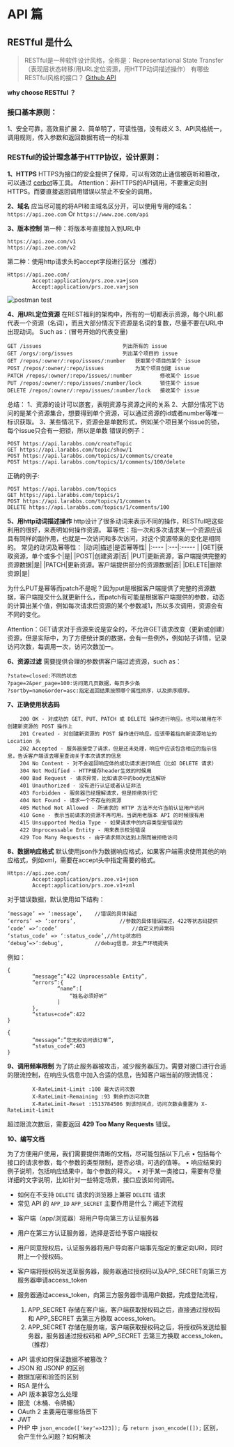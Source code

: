 # API 篇

## RESTful 是什么

> RESTful是一种软件设计风格，全称是：Representational State Transfer（表现层状态转移/用URL定位资源，用HTTP动词描述操作）
有哪些RESTful风格的接口？
[Github API](https://developer.github.com/v3/)

**why choose RESTful ？**

### 接口基本原则：
1、安全可靠，高效易扩展
2、简单明了，可读性强，没有歧义
3、API风格统一，调用规则，传入参数和返回数据有统一的标准

### RESTful的设计理念基于HTTP协议，设计原则：
**1、HTTPS**
HTTPS为接口的安全提供了保障，可以有效防止通信被窃听和篡改，可以通过
[cerbot](https://certbot.eff.org/)等工具。
Attention：非HTTPS的API调用，不要重定向到HTTPS。而要直接返回调用错误以禁止不安全的调用。

**2、域名**
应当尽可能的将API和主域名区分开，可以使用专用的域名：
`https://api.zoe.com`
Or
`https://www.zoe.com/api`

**3、版本控制**
第一种：将版本号直接加入到URL中
```
https://api.zoe.com/v1
https://api.zoe.com/v2
```

第二种：使用http请求头的accept字段进行区分（推荐）
```
Https://api.zoe.com/
		Accept:application/prs.zoe.va+json
		Accept:application/prs.zoe.va+json
```
![postman test](http://ol1lfoh6e.bkt.clouddn.com/594affbbd269aee9ac07f6ecd51f50ba.png)

**4、用URL定位资源**
在REST福利的架构中，所有的一切都表示资源，每个URL都代表一个资源（名词），而且大部分情况下资源是名词的复数，尽量不要在URL中出现动词。
Such as：(冒号开始的代表变量)
```
GET /issues                          列出所有的 issue
GET /orgs/:org/issues                列出某个项目的 issue
GET /repos/:owner/:repo/issues/:number   获取某个项目的某个 issue
POST /repos/:owner/:repo/issues          为某个项目创建 issue
PATCH /repos/:owner/:repo/issues/:number         修改某个 issue
PUT /repos/:owner/:repo/issues/:number/lock      锁住某个 issue
DELETE /repos/:owner/:repo/issues/:number/lock   接收某个 issue
```
总结：
1、资源的设计可以嵌套，表明资源与资源之间的关系
2、大部分情况下访问的是某个资源集合，想要得到单个资源，可以通过资源的id或者number等唯一标识获取。
3、某些情况下，资源会是单数形式，例如某个项目某个issue的锁，每个issue只会有一把锁，所以是单数
错误的例子：
```
POST https://api.larabbs.com/createTopic
GET https://api.larabbs.com/topic/show/1
POST https://api.larabbs.com/topics/1/comments/create
POST https://api.larabbs.com/topics/1/comments/100/delete
```
正确的例子:
```
POST https://api.larabbs.com/topics
GET https://api.larabbs.com/topics/1
POST https://api.larabbs.com/topics/1/comments
DELETE https://api.larabbs.com/topics/1/comments/100
```

**5、用http动词描述操作**
http设计了很多动词来表示不同的操作，RESTful吧这些利用的很好，来表明如何操作资源。
幂等性：指一次和多次请求某一个资源应该具有同样的副作用，也就是一次访问和多次访问，对这个资源带来的变化是相同的。
常见的动词及幂等性：
|动词|描述|是否幂等性|
|:----    |:---|:----- |
|GET|获取资源，单个或多个|是|
|POST|创建资源|否|
|PUT|更新资源，客户端提供完整的资源数据|是|
|PATCH|更新资源。客户端提供部分的资源数据|否|
|DELETE|删除资源|是|

为什么PUT是幂等而patch不是呢？因为put是根据客户端提供了完整的资源数据，客户端提交什么就更新什么，而patch有可能是根据客户端提供的参数，动态的计算出某个值，例如每次请求后资源的某个参数减1，所以多次调用，资源会有不同的变化。

Attention：GET请求对于资源来说是安全的，不允许GET请求改变（更新或创建）资源，但是实际中，为了方便统计类的数据，会有一些例外，例如帖子详情，记录访问次数，每调用一次，访问次数加一。

**6、资源过滤**
需要提供合理的参数供客户端过滤资源，such as：
```
?state=closed:不同的状态
?page=2&per_page=100:访问第几页数据，每页多少条
?sortby=name&order=asc:指定返回结果按照哪个属性排序，以及排序顺序。
```

**7、正确使用状态码**
```
	200 OK - 对成功的 GET、PUT、PATCH 或 DELETE 操作进行响应。也可以被用在不创建新资源的 POST 操作上
	201 Created - 对创建新资源的 POST 操作进行响应。应该带着指向新资源地址的 Location 头
	202 Accepted - 服务器接受了请求，但是还未处理，响应中应该包含相应的指示信息，告诉客户端该去哪里查询关于本次请求的信息
	204 No Content - 对不会返回响应体的成功请求进行响应（比如 DELETE 请求）
	304 Not Modified - HTTP缓存header生效的时候用
	400 Bad Request - 请求异常，比如请求中的body无法解析
	401 Unauthorized - 没有进行认证或者认证非法
	403 Forbidden - 服务器已经理解请求，但是拒绝执行它
	404 Not Found - 请求一个不存在的资源
	405 Method Not Allowed - 所请求的 HTTP 方法不允许当前认证用户访问
	410 Gone - 表示当前请求的资源不再可用。当调用老版本 API 的时候很有用
	415 Unsupported Media Type - 如果请求中的内容类型是错误的
	422 Unprocessable Entity - 用来表示校验错误
	429 Too Many Requests - 由于请求频次达到上限而被拒绝访问

```

**8、数据响应格式**
默认使用json作为数据响应格式，如果客户端需求使用其他的响应格式，例如xml，需要在accept头中指定需要的格式。
```
Https://api.zoe.com/
		Accept:application/prs.zoe.v1+json
		Accept:application/prs.zoe.v1+xml
```
对于错误数据，默认使用如下结构：
```
‘message’ => ‘:message’,    //错误的具体描述
‘errors’ => ‘:errors’,				//参数的具体错误描述，422等状态码提供
‘code’ =>’:code’ 						//自定义的异常码
‘status_code’ => ‘:status_code’,//http状态码
‘debug’=>’:debug’,          //debug信息，非生产环境提供
```
例如：
```
{
		“message”:”422 Unprocessable Entity”,
		“errors”:{
				“name”:[
					“姓名必须好听“
				]
		},
		“status+code”:422
}

{
		“message”:”您无权访问该订单”,
		“status_code”:403
}
```

**9、调用频率限制**
为了防止服务器被攻击，减少服务器压力。需要对接口进行合适的限流控制，在响应头信息中加入合适的信息，告知客户端当前的限流情况：
```
		X-RateLimit-Limit :100 最大访问次数
		X-RateLimit-Remaining :93 剩余的访问次数
		X-RateLimit-Reset :1513784506 到该时间点，访问次数会重置为 X-RateLimit-Limit
```
超过限流次数后，需要返回 **429 Too Many Requests** 错误。

**10、编写文档**

为了方便用户使用，我们需要提供清晰的文档，尽可能包括以下几点
	•	包括每个接口的请求参数，每个参数的类型限制，是否必填，可选的值等。
	•	响应结果的例子说明，包括响应结果中，每个参数的释义。
	•	对于某一类接口，需要有尽量详细的文字说明，比如针对一些特定场景，接口应该如何调用。


* 如何在不支持 `DELETE` 请求的浏览器上兼容 `DELETE` 请求
* 常见 API 的 `APP_ID` `APP_SECRET` 主要作用是什么？阐述下流程

- 客户端（app/浏览器）将用户导向第三方认证服务器
- 用户在第三方认证服务器，选择是否给予客户端授权
- 用户同意授权后，认证服务器将用户导向客户端事先指定的重定向URI，同时附上一个授权码。
- 客户端将授权码发送至服务器，服务器通过授权码以及APP_SECRET向第三方服务器申请access_token
- 服务器通过access_token，向第三方服务器申请用户数据，完成登陆流程，

	1.	APP_SECRET 存储在客户端，客户端获取授权码之后，直接通过授权码和 APP_SECRET 去第三方换取 access_token。
	2.	APP_SECRET 存储在服务端，客户端获取授权码之后，将授权码发送给服务器，服务器通过授权码和 APP_SECRET 去第三方换取 access_token。（推荐）

* API 请求如何保证数据不被篡改？
* JSON 和 JSONP 的区别
* 数据加密和验签的区别
* RSA 是什么
* API 版本兼容怎么处理
* 限流（木桶、令牌桶）
* OAuth 2 主要用在哪些场景下
* JWT
* PHP 中 `json_encode(['key'=>123]);` 与 `return json_encode([]);` 区别，会产生什么问题？如何解决
